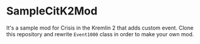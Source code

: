 # SampleCitK2Mod
It's a sample mod for Crisis in the Kremlin 2 that adds custom event. Clone this repository and rewrite ```Event1000``` class in order to make your own mod.
